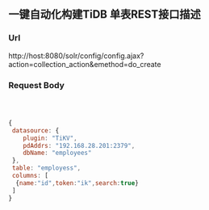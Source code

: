 ## 一键自动化构建TiDB 单表REST接口描述

### Url

http://host:8080/solr/config/config.ajax?action=collection_action&emethod=do_create

### Request Body

``` javascript



{
 datasource: {
    plugin: "TiKV",
    pdAddrs: "192.168.28.201:2379",
    dbName: "employees"
 },
 table: "employess",
 columns: [
  {name:"id",token:"ik",search:true}
 ]
}
```
